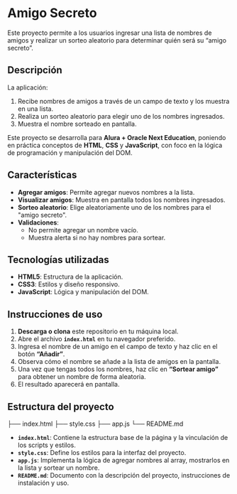 # Amigo Secreto

Este proyecto permite a los usuarios ingresar una lista de nombres de amigos y realizar un sorteo aleatorio para determinar quién será su “amigo secreto”.

## Descripción

La aplicación:
1. Recibe nombres de amigos a través de un campo de texto y los muestra en una lista.
2. Realiza un sorteo aleatorio para elegir uno de los nombres ingresados.
3. Muestra el nombre sorteado en pantalla.

Este proyecto se desarrolla para **Alura + Oracle Next Education**, poniendo en práctica conceptos de **HTML**, **CSS** y **JavaScript**, con foco en la lógica de programación y manipulación del DOM.

## Características

- **Agregar amigos**: Permite agregar nuevos nombres a la lista.
- **Visualizar amigos**: Muestra en pantalla todos los nombres ingresados.
- **Sorteo aleatorio**: Elige aleatoriamente uno de los nombres para el "amigo secreto".
- **Validaciones**: 
  - No permite agregar un nombre vacío.
  - Muestra alerta si no hay nombres para sortear.

## Tecnologías utilizadas

- **HTML5**: Estructura de la aplicación.
- **CSS3**: Estilos y diseño responsivo.
- **JavaScript**: Lógica y manipulación del DOM.

## Instrucciones de uso

1. **Descarga o clona** este repositorio en tu máquina local.
2. Abre el archivo **`index.html`** en tu navegador preferido.
3. Ingresa el nombre de un amigo en el campo de texto y haz clic en el botón **“Añadir”**.
4. Observa cómo el nombre se añade a la lista de amigos en la pantalla.
5. Una vez que tengas todos los nombres, haz clic en **“Sortear amigo”** para obtener un nombre de forma aleatoria.
6. El resultado aparecerá en pantalla.

## Estructura del proyecto

├── index.html
├── style.css
├── app.js 
└── README.md


- **`index.html`**: Contiene la estructura base de la página y la vinculación de los scripts y estilos.
- **`style.css`**: Define los estilos para la interfaz del proyecto.
- **`app.js`**: Implementa la lógica de agregar nombres al array, mostrarlos en la lista y sortear un nombre.
- **`README.md`**: Documento con la descripción del proyecto, instrucciones de instalación y uso.


